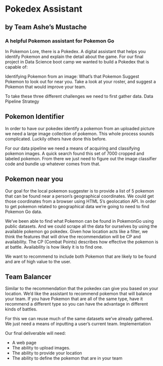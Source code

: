 # Pokedex Assistant 
## by Team Ashe’s Mustache
### A helpful Pokemon assistant for Pokemon Go

In Pokemon Lore, there is a Pokedex.  A digital assistant that helps you identify Pokemon and explain the detail about the game.  For our final project in Data Science boot camp we wanted to build a Pokedex that is capable of:

Identifying Pokemon from an image: What’s that Pokemon
Suggest Pokemon to look out for near you.
Take a look at your roster, and suggest a Pokemon that would improve your team.

To take these three different challenges we need to first gather data.
Data Pipeline Strategy

## Pokemon Identifier
In order to have our pokedex identify a pokemon from an uploaded picture we need a large image collection of pokemon.  This whole process sounds complicated. Luckily others have done this before.  

For our data pipeline we need a means of acquiring and classifying pokemon images.  A quick search found this set of 7000 cropped and labeled pokemon. From there we just need to figure out the image classifier code and bundle up whatever comes from that.

## Pokemon near you
Our goal for the local pokemon suggester is to provide a list of 5 pokemon that can be found near a person’s geographical coordinates.  We could get those coordinates from a browser using HTML 5’s geolocation API.  In order to get pokemon related to geographical data we’re going to need to find Pokemon Go data.

We’ve been able to find what Pokemon can be found in PokemonGo using public datasets.  And we could scrape all the data for ourselves by using the available pokemon go pokedex.  Given how location acts like a filter, we think the features that will drive the recommendation will be CP and availability.  The CP (Combat Points) describes how effective the pokemon is at battle. Availability is how likely it is to find one. 

We want to recommend to include both Pokemon that are likely to be found and are of high value to the user.

## Team Balancer
Similar to the recommendation that the pokedex can give you based on your location.  We’d like the assistant to recommend pokemon that will balance your team.  If you have Pokemon that are all of the same type, have it recommend a different type so you can have the advantage in different kinds of battles.

For this we can reuse much of the same datasets we’ve already gathered.  We just need a means of inputting a user’s current team.
Implementation

Our final deliverable will need:

* A web page
* The ability to upload images.
* The ability to provide your location
* The ability to define the pokemon that are in your team


